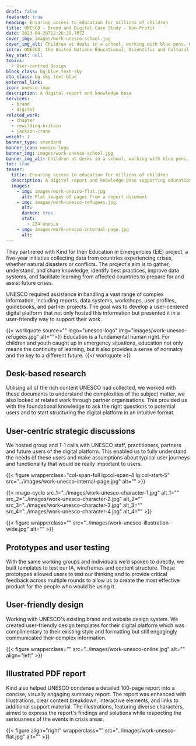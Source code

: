 ```yaml
---
draft: false
featured: true
heading: Ensuring access to education for millions of children
title: UNESCO - Brand and Digital Case Study - Non-Profit
date: 2023-06-28T12:26:29.707Z
cover_img: images/work-unesco-school.jpg
cover_img_alt: Children at desks in a school, working with blue pens. One child is looking directly at the camera
intro: UNESCO, the United Nations Educational, Scientific and Cultural Organization, promotes peace and security through international cooperation in education, sciences, culture, communication, and information. Their mission is to foster global citizens who are free of hate and intolerance, to provide quality education for all, and to strengthen bonds between nations through cultural heritage.
key_stat: null
topics:
  - User-centred Design
block_class: bg-blue text-sky
cta_class: bg-sky text-blue
external_link: 
icon: unesco-logo
description: A digital report and knowledge base
services:
  - brand
  - digital
related_work:
  - chapter
  - rewilding-britain
  - jackson-crane
weight: 1
banner_type: standard
banner_icon: unesco-logo
banner_img: images/work-unesco-school.jpg
banner_img_alt: Children at desks in a school, working with blue pens. One child is looking directly at the camera
toc: true
teaser:
  title: Ensuring access to education for millions of children
  description: A digital report and knowledge base supporting education in emergencies
  images:
    - img: images/work-unesco-flat.jpg
      alt: Flat images of pages from a report document
    - img: images/work-unesco-refugees.jpg
      alt: 
      darken: true
      stat:
        - 224-unesco
    - img: images/work-unesco-internal-page.jpg
      alt: 
---
```


<!-- Text left -->
<div class="w-full grid grid-cols-12 gap-x-2.5 gap-y-6 lg:gap-6 xl:gap-8">
  <div class="prose col-span-full lg:col-span-8">

  They partnered with Kind for their Education in Emergencies (EiE) project, a five-year initiative collecting data from countries experiencing crises, whether natural disasters or conflicts. The project's aim is to gather, understand, and share knowledge, identify best practices, improve data systems, and facilitate learning from affected countries to prepare for and assist future crises.

  UNESCO required assistance in handling a vast range of complex information, including reports, data systems, workshops, user profiles, guidebooks, and partner projects. The goal was to develop a user-centered digital platform that not only hosted this information but presented it in a user-friendly way to support their work.

  </div>
</div>

{{< workquote source="" logo="unesco-logo" img="images/work-unesco-refugees.jpg" alt="">}}
Education is a fundamental human right. For children and youth caught up in emergency situations, education not only means the continuity of learning, but it also provides a sense of normalcy and the key to a different future.
{{</ workquote >}}

<!-- Text right -->
<div class="w-full grid grid-cols-12 gap-x-2.5 gap-y-6 lg:gap-6 xl:gap-8">
  <div class="prose col-span-full lg:col-span-8 lg:col-start-5">

  ## Desk-based research

  Utilising all of the rich content UNESCO had collected, we worked with these documents to understand the complexities of the subject matter, we also looked at related work through partner organisations. This provided us with the foundational knowledge to ask the right questions to potential users and to start structuring the digital platform in an intuitive format.

  ## User-centric strategic discussions

  We hosted group and 1-1 calls with UNESCO staff, practitioners, partners and future users of the digital platform. This enabled us to fully understand the needs of these users and make assumptions about typical user journeys and functionality that would be really important to users.

  </div>
</div>


<div class="w-full grid grid-cols-12 gap-x-2.5 gap-y-6 lg:gap-6 xl:gap-8">
  {{< figure wrapperclass="col-span-full lg:col-span-4 lg:col-start-5" src="../images/work-unesco-internal-page.jpg" alt="" >}}

  <div class="col-span-full lg:col-span-4 bg-white flex items-center">

  {{< image-cycle
    src_1="../images/work-unesco-character-1.jpg"
    alt_1=""
    src_2="../images/work-unesco-character-2.jpg"
    alt_2=""
    src_3="../images/work-unesco-character-3.jpg"
    alt_3=""
    src_4="../images/work-unesco-character-4.jpg"
    alt_4="" >}}

  </div>
</div>

{{< figure wrapperclass="" src="../images/work-unesco-illustration-wide.jpg" alt="" >}}

<!-- Text left -->
<div class="w-full grid grid-cols-12 gap-x-2.5 gap-y-6 lg:gap-6 xl:gap-8">
  <div class="prose col-span-full lg:col-span-8">

  ## Prototypes and user testing

  With the same working groups and individuals we’d spoken to directly, we built templates to test our IA, wireframes and content structure. These prototypes allowed users to test our thinking and to provide critical feedback across multiple rounds to allow us to create the most effective product for the people who would be using it.

  ## User-friendly design

  Working with UNESCO's existing brand and website design system. We created user-friendly design templates for their digital platform which was complimentary to their existing style and formatting but still engagingly communicated their complex information. 

  </div>
</div>

{{< figure wrapperclass="" src="../images/work-unesco-online.jpg" alt="" align="left" >}}

<!-- Text right -->
<div class="w-full grid grid-cols-12 gap-x-2.5 gap-y-6 lg:gap-6 xl:gap-8">
  <div class="prose col-span-full lg:col-span-8 lg:col-start-5">

  ## Illustrated PDF report

  Kind also helped UNESCO condense a detailed 100-page report into a concise, visually engaging summary report. The report was enhanced with illustrations, clear content breakdown, interactive elements, and links to additional support material. The illustrations, featuring diverse characters, aimed to express the report's findings and solutions while respecting the seriousness of the events in crisis areas.

  </div>
</div>

{{< figure align="right" wrapperclass="" src="../images/work-unesco-flat.jpg" alt="" >}}